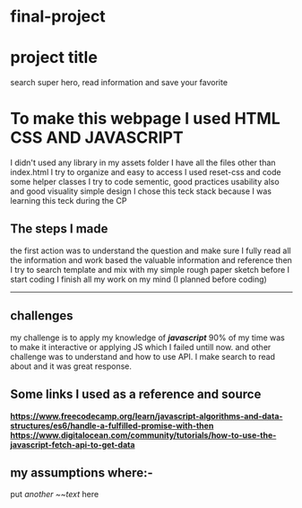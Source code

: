 # final-project
# project title
search super hero, read information and save your favorite
# To make this webpage I used HTML CSS AND JAVASCRIPT
I didn't used any library
in my assets folder I have all the files other than index.html
I try to organize and easy to access
I used reset-css and code some helper classes
I try to code sementic, good practices usability also and good visuality simple design
I chose this teck stack because I was learning this teck during the CP  
 
## The steps I made
the first action was to understand the question and make sure I fully read all the information and work based the valuable information and reference
then I try to search template and mix with my simple rough paper sketch 
before I start coding I finish all my work on my mind (I planned before coding)

---
## challenges
my challenge is to apply my knowledge of ***javascript*** 90% of my time was to make it interactive or applying JS which I failed untill now.
and other challenge was to understand and how to use API. I make search to read about and it was great response.


## Some links I used as a reference and source 
**https://www.freecodecamp.org/learn/javascript-algorithms-and-data-structures/es6/handle-a-fulfilled-promise-with-then**  
**https://www.digitalocean.com/community/tutorials/how-to-use-the-javascript-fetch-api-to-get-data** 

## my assumptions where:-
 



put _another ~~text_ here